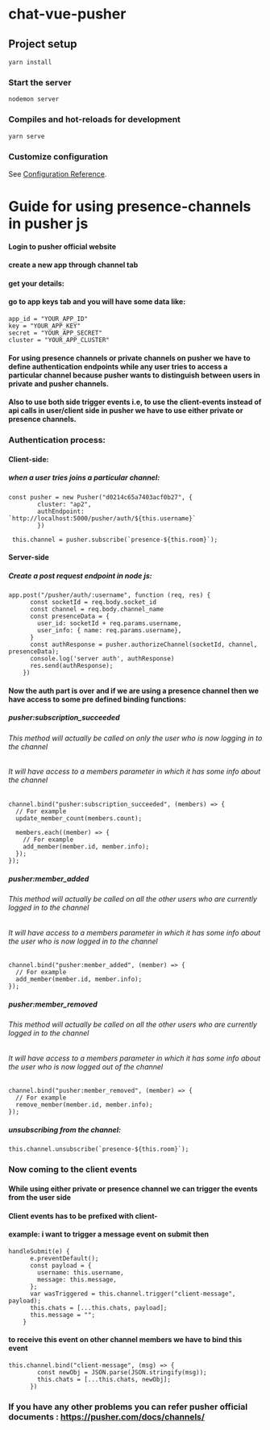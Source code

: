 # chat-vue-pusher

## Project setup
```
yarn install
```

### Start the server
```
nodemon server
```

### Compiles and hot-reloads for development
```
yarn serve
```


### Customize configuration
See [Configuration Reference](https://cli.vuejs.org/config/).


# Guide for using presence-channels in pusher js

#### Login to pusher official website
#### create a new app through channel tab
#### get your details:
#### go to app keys tab and you will have some data like:
```
app_id = "YOUR_APP_ID"
key = "YOUR_APP_KEY"
secret = "YOUR_APP_SECRET"
cluster = "YOUR_APP_CLUSTER"
```

#### For using presence channels or private channels on pusher we have to define authentication endpoints while any user tries to access a particular channel because pusher wants to distinguish between users in private and pusher channels.
#### Also to use both side trigger events i.e, to use the client-events instead of api calls in user/client side in pusher we have to use either private or presence channels.


### Authentication process:
#### Client-side:
##### when a user tries joins a particular channel:
````
const pusher = new Pusher("d0214c65a7403acf0b27", {
        cluster: "ap2",
        authEndpoint: `http://localhost:5000/pusher/auth/${this.username}`
        })
        
 this.channel = pusher.subscribe(`presence-${this.room}`);
````

#### Server-side
##### Create a post request endpoint in node js:
````
app.post("/pusher/auth/:username", function (req, res) {
      const socketId = req.body.socket_id
      const channel = req.body.channel_name
      const presenceData = {
        user_id: socketId + req.params.username,
        user_info: { name: req.params.username},
      }
      const authResponse = pusher.authorizeChannel(socketId, channel, presenceData);
      console.log('server auth', authResponse)
      res.send(authResponse);
    })
````

#### Now the auth part is over and if we are using a presence channel then we have access to some pre defined binding functions:
##### pusher:subscription_succeeded
###### This method will actually be called on only the user who is now logging in to the channel
###### It will have access to a members parameter in which it has some info about the channel
````
channel.bind("pusher:subscription_succeeded", (members) => {
  // For example
  update_member_count(members.count);

  members.each((member) => {
    // For example
    add_member(member.id, member.info);
  });
});
````

##### pusher:member_added
###### This method will actually be called on all the other users who are currently logged in to the channel
###### It will have access to a members parameter in which it has some info about the user who is now logged in to the channel
````
channel.bind("pusher:member_added", (member) => {
  // For example
  add_member(member.id, member.info);
});
````

##### pusher:member_removed
###### This method will actually be called on all the other users who are currently logged in to the channel
###### It will have access to a members parameter in which it has some info about the user who is now logged out of the channel
````
channel.bind("pusher:member_removed", (member) => {
  // For example
  remove_member(member.id, member.info);
});
````

##### unsubscribing from the channel:
````
this.channel.unsubscribe(`presence-${this.room}`);
````

### Now coming to the client events
#### While using either private or presence channel we can trigger the events from the user side
#### Client events has to be prefixed with client-
#### example: i want to trigger a message event on submit then
````
handleSubmit(e) {
      e.preventDefault();
      const payload = {
        username: this.username,
        message: this.message,
      };
      var wasTriggered = this.channel.trigger("client-message", payload);
      this.chats = [...this.chats, payload];
      this.message = "";
    }
````

#### to receive this event on other channel members we have to bind this event
````
this.channel.bind("client-message", (msg) => {
        const newObj = JSON.parse(JSON.stringify(msg));
        this.chats = [...this.chats, newObj];
      })
````

### If you have any other problems you can refer pusher official documents : https://pusher.com/docs/channels/


